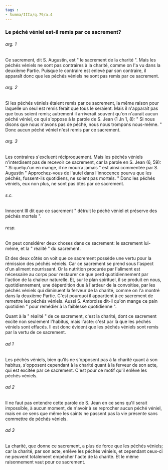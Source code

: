 ```yaml
---
tags : 
- Summa/IIIa/q.79/a.4
---
```


### Le péché véniel est-il remis par ce sacrement?

###### arg. 1
Ce sacrement, dit S. Augustin, est " le sacrement de la charité ". Mais les péchés véniels ne sont pas contraires à la charité, comme on l'a vu dans la deuxième Partie. Puisque le contraire est enlevé par son contraire, il apparaît donc que les péchés véniels ne sont pas remis par ce sacrement. 

###### arg. 2
Si les péchés véniels étaient remis par ce sacrement, la même raison pour laquelle un seul est remis ferait que tous le seraient. Mais il n'apparaît pas que tous soient remis; autrement il arriverait souvent qu'on n'aurait aucun péché véniel, ce qui s'oppose à la parole de S. Jean (1 Jn 1, 8): " Si nous disons que nous n'avons pas de péché, nous nous trompons nous-même. " Donc aucun péché véniel n'est remis par ce sacrement. 

###### arg. 3
Les contraires s'excluent réciproquement. Mais les péchés véniels n'interdisent pas de recevoir ce sacrement, car la parole en S. Jean (6, 59): " Si quelqu'un en mange, il ne mourra jamais " est ainsi commentée par S. Augustin " Approchez-vous de l'autel dans l'innocence pourvu que les péchés, fussent-ils quotidiens, ne soient pas mortels. " Donc les péchés véniels, eux non plus, ne sont pas ôtés par ce sacrement. 

###### s.c.
Innocent III dit que ce sacrement " détruit le péché véniel et préserve des péchés mortels ". 

###### resp.
On peut considérer deux choses dans ce sacrement: le sacrement lui-même, et la " réalité " du sacrement. 

Et des deux côtés on voit que ce sacrement possède une vertu pour la rémission des péchés véniels. Car ce sacrement se prend sous l'aspect d'un aliment nourrissant. Or la nutrition procurée par l'aliment est nécessaire au corps pour restaurer ce que perd quotidiennement par l'action de la chaleur naturelle. Et, sur le plan spirituel, il se produit en nous, quotidiennement, une déperdition due à l'ardeur de la convoitise, par les péchés véniels qui diminuent la ferveur de la charité, comme on l'a montré dans la deuxième Partie. C'est pourquoi il appartient à ce sacrement de remettre les péchés véniels. Aussi S. Ambroise dit-il qu'on mange ce pain quotidien " pour remédier à la faiblesse quotidienne ". 

Quant à la " réalité " de ce sacrement, c'est la charité, dont ce sacrement excite non seulement l'habitus, mais l'acte: c'est par là que les péchés véniels sont effacés. Il est donc évident que les péchés véniels sont remis par la vertu de ce sacrement. 

###### ad 1
Les péchés véniels, bien qu'ils ne s'opposent pas à la charité quant à son habitus, s'opposent cependant à la charité quant à la ferveur de son acte, qui est excitée par ce sacrement. C'est pour ce motif qu'il enlève les péchés véniels. 

###### ad 2
Il ne faut pas entendre cette parole de S. Jean en ce sens qu'il serait impossible, à aucun moment, de n'avoir à se reprocher aucun péché véniel, mais en ce sens que même les saints ne passent pas la vie présente sans commettre de péchés véniels. 

###### ad 3
La charité, que donne ce sacrement, a plus de force que les péchés véniels; car la charité, par son acte, enlève les péchés véniels, et cependant ceux-ci ne peuvent totalement empêcher l'acte de la charité. Et le même raisonnement vaut pour ce sacrement. 

